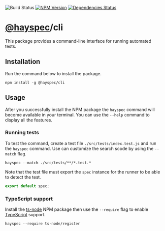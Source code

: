 ![Build Status](https://travis-ci.org/hayspec/monorepo.svg?branch=master)&nbsp;[![NPM Version](https://badge.fury.io/js/@hayspec%2Fcli.svg)](https://badge.fury.io/js/hayspec%2Fcli)&nbsp;[![Dependencies Status](https://david-dm.org/hayspec/cli.svg)](https://david-dm.org/hayspec/cli)&nbsp;

# [@hayspec](https://github.com/hayspec/monorepo)/cli

This package provides a command-line interface for running automated tests.

## Installation

Run the command below to install the package.

```
npm install -g @hayspec/cli
```

## Usage

After you successfully install the NPM package the `hayspec` command will become available in your terminal. You can use the `--help` command to display all the features.

### Running tests

To test the command, create a test file `./src/tests/index.test.js` and run the `hayspec` command. Use can customize the search scode by using the `--match` flag.

```
hayspec --match ./src/tests/**/*.test.*
```

Note that the test file must export the `spec` instance for the runner to be able to detect the test.

```ts
export default spec;
```

### TypeScript support

Install the [ts-node](https://www.npmjs.com/package/ts-node) NPM package then use the `--require` flag to enable [TypeScript](https://www.typescriptlang.org/) support.

```
hayspec --require ts-node/register
```
